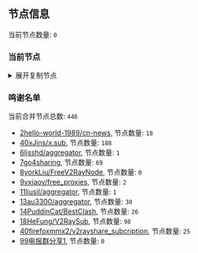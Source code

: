 
## 节点信息
当前节点数量: `0`
### 当前节点
<details>
  <summary>展开复制节点</summary>

    

</details>

### 鸣谢名单
当前合并节点总数: `446`
- [2hello-world-1989/cn-news](https://github.com/hello-world-1989/cn-news), 节点数量: `18`
- [40xJins/x.sub](https://github.com/0xJins/x.sub), 节点数量: `188`
- [6ljsshd/aggregator](https://github.com/ljsshd/aggregator), 节点数量: `1`
- [7go4sharing](https://github.com/go4sharing), 节点数量: `69`
- [8yorkLiu/FreeV2RayNode](https://github.com/yorkLiu/FreeV2RayNode), 节点数量: `0`
- [9vxiaov/free_proxies](https://github.com/vxiaov/free_proxies), 节点数量: `2`
- [11liusil/aggregator](https://github.com/liusil/aggregator), 节点数量: `1`
- [13au3300/aggregator](https://github.com/au3300/aggregator), 节点数量: `30`
- [14PuddinCat/BestClash](https://github.com/PuddinCat/BestClash), 节点数量: `26`
- [18HeFung/V2RaySub](https://github.com/HeFung/V2RaySub), 节点数量: `98`
- [40firefoxmmx2/v2rayshare_subcription](https://github.com/firefoxmmx2/v2rayshare_subcription), 节点数量: `25`
- [99电报群分享1](https://github.com/cdddbc/getAirport), 节点数量: `0`


